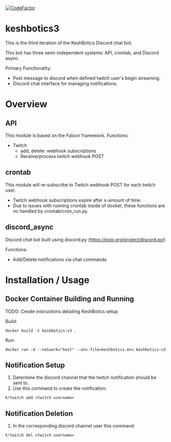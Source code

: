 [![CodeFactor](https://www.codefactor.io/repository/github/keshbotics/keshbotics3/badge)](https://www.codefactor.io/repository/github/keshbotics/keshbotics3)

# keshbotics3
This is the third iteration of the KeshBotics Discord chat bot.

This bot has three semi-independent systems: API, crontab, and Discord async.

Primary Functionality:
- Post message to discord when defined twitch user's begin streaming.
- Discord chat interface for managing notifications.

# Overview
## API
  This module is based on the Falcon framework.
  Functions:
  - Twitch
    - add, delete: webhook subscriptions
    - Receive/process twitch webhook POST

## crontab
  This module will re-subscribe to Twitch webhook POST for each twitch user.
  - Twitch webhook subscriptions expire after x-amount of time.
  - Due to issues with running crontab inside of docker, these functions are no handled by crontab/cron_run.py.

## discord_async
  Discord chat bot built using discord.py (https://pypi.org/project/discord.py/)

  Functions:
  - Add/Delete notifications via chat commands


# Installation / Usage
## Docker Container Building and Running
  TODO: Create instructions detailing KeshBotics setup

  Build:

    docker build -t keshbotics:v3 .

  Run:

    docker run -d --network="host" --env-file=keshbotics.env keshbotics:v3


## Notification Setup
  1. Determine the discord channel that the twitch notification should be sent to.
  2. Use this command to create the notification:


    k!twitch add <twitch username>

## Notification Deletion
  1. In the corresponding discord channel user this command:


    k!twitch del <twitch username>
